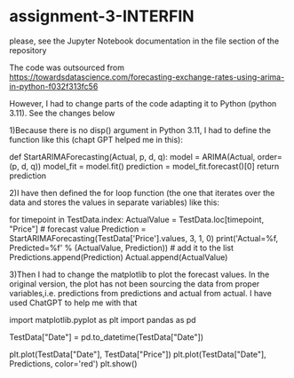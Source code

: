 # assignment-3-INTERFIN
please, see the Jupyter Notebook documentation in the file section of the repository

The code was outsourced from https://towardsdatascience.com/forecasting-exchange-rates-using-arima-in-python-f032f313fc56

However, I had to change parts of the code adapting it to Python (python 3.11). See the changes below 

1)Because there is no disp() argument in Python 3.11, I had to define the function like this (chapt GPT helped me in this): 

def StartARIMAForecasting(Actual, p, d, q):
	model = ARIMA(Actual, order=(p, d, q))
	model_fit = model.fit()
	prediction = model_fit.forecast()[0]
	return prediction 

2)I have then defined the for loop function (the one that iterates over the data and stores the values in separate variables) like this: 

for timepoint in TestData.index:
    ActualValue = TestData.loc[timepoint, "Price"]
    # forecast value
    Prediction = StartARIMAForecasting(TestData['Price'].values, 3, 1, 0)
    print('Actual=%f, Predicted=%f' % (ActualValue, Prediction))
    # add it to the list
    Predictions.append(Prediction)
    Actual.append(ActualValue)

3)Then I had to change the matplotlib to plot the forecast values. In the original version, the plot has not been sourcing the data from proper variables,i.e. predictions from predictions and actual from actual. I have used ChatGPT to help me with that

import matplotlib.pyplot as plt
import pandas as pd

TestData["Date"] = pd.to_datetime(TestData["Date"])

plt.plot(TestData["Date"], TestData["Price"])
plt.plot(TestData["Date"], Predictions, color='red')
plt.show()
